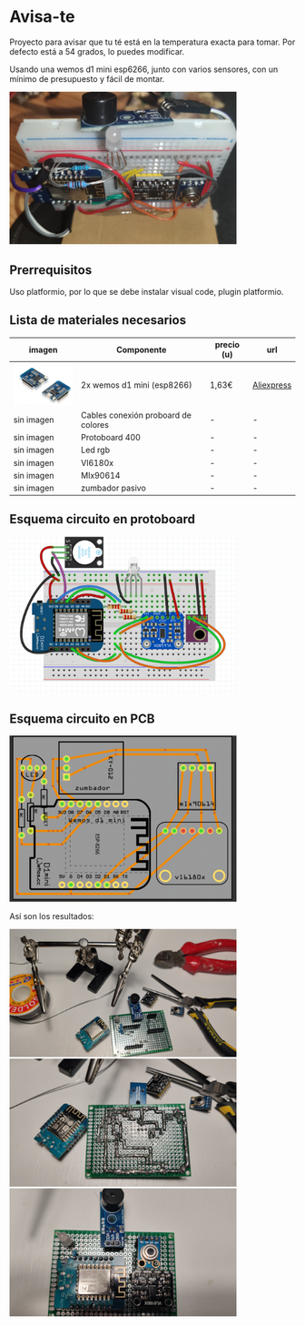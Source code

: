 # Avisa-te

Proyecto para avisar que tu té está en la temperatura exacta para tomar. Por defecto está a 54 grados, lo puedes modificar. 

Usando una wemos d1 mini esp6266, junto con varios sensores, con un mínimo de presupuesto y fácil de montar.


<img src="./images/avisa-te.jpg" width="400"> 


## Prerrequisitos
Uso platformio, por lo que se debe instalar visual code, plugin platformio. 

## Lista de materiales necesarios

imagen | Componente |  precio (u) | url
------- |------------- |------- | --------
<img src="./images/components/wemos-d1-mini.png" width="120"> | 2x wemos d1 mini (esp8266) |  1,63€  | [Aliexpress](https://es.aliexpress.com/item/32958591238.html?spm=a2g0s.9042311.0.0.274263c01DRJqH)
sin imagen | Cables conexión proboard de colores | - | -
sin imagen | Protoboard 400 | - | -
sin imagen | Led rgb | - | -
sin imagen | Vl6180x | - | -
sin imagen | Mlx90614 | - | -
sin imagen | zumbador pasivo | - | -

<!-- ## Lista herramientas necesarias -->


## Esquema circuito en protoboard

<img src="./images/frintzing-protoboard.png" width="400"> 


## Esquema circuito en PCB

<img src="./images/frintzing-pcb.png" width="400"> 

Así son los resultados:

<img src="./images/pcb1.jpg" width="400"> 
<img src="./images/pcb2.jpg" width="400"> 
<img src="./images/pcb3.jpg" width="400"> 